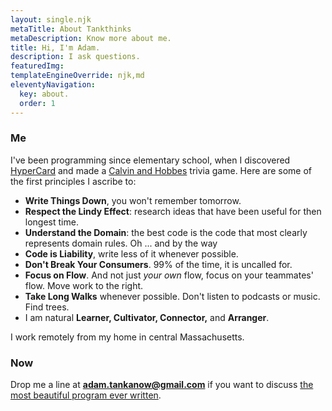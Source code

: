 ```yaml
---
layout: single.njk
metaTitle: About Tankthinks
metaDescription: Know more about me.
title: Hi, I'm Adam.
description: I ask questions.
featuredImg:
templateEngineOverride: njk,md
eleventyNavigation:
  key: about.
  order: 1
---
```


<div class="col-start-1 col-end-6">

### Me

I've been programming since elementary school, when I discovered [HyperCard](https://en.wikipedia.org/wiki/HyperCard) and made a [Calvin and Hobbes](https://www.gocomics.com/calvinandhobbes/1992/10/11?ct=v&cti=1032876) trivia game. Here are some of the first principles I ascribe to:

- **Write Things Down**, you won't remember tomorrow.
- **Respect the Lindy Effect**: research ideas that have been useful for then longest time.
- **Understand the Domain**: the best code is the code that most clearly represents domain rules. Oh ... and by the way
- **Code is Liability**, write less of it whenever possible.
- **Don't Break Your Consumers**. 99% of the time, it is uncalled for.
- **Focus on Flow**. And not just _your own_ flow, focus on your teammates' flow. Move work to the right.
- **Take Long Walks** whenever possible. Don't listen to podcasts or music. Find trees.
- I am natural **Learner, Cultivator, Connector,** and **Arranger**.

I work remotely from my home in central Massachusetts.

</div>

<div class="col-start-7 col-end-12">

### Now

Drop me a line at **adam.tankanow@gmail.com** if you want to discuss [the most beautiful program ever written](https://www.youtube.com/watch?v=OyfBQmvr2Hc).

</div>
